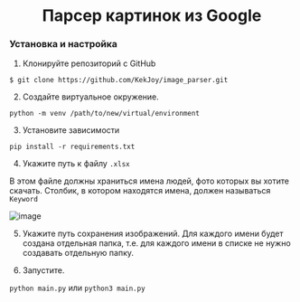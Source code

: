 <h1 align="center">Парсер картинок из Google</h1>

### Установка и настройка ###

1. Клонируйте репозиторий с GitHub

`$ git clone https://github.com/KekJoy/image_parser.git`

2. Создайте виртуальное окружение.

`python -m venv /path/to/new/virtual/environment`

3. Установите зависимости

`pip install -r requirements.txt`

4. Укажите путь к файлу `.xlsx`

В этом файле должны храниться имена людей, фото которых вы хотите скачать. Столбик, в котором находятся имена, должен называться `Keyword`

![image](https://github.com/KekJoy/image_parser/assets/91479557/c8ff60e7-f531-43e1-b404-72fb9daee20c)


5. Укажите путь сохранения изображений. Для каждого имени будет создана отдельная папка, т.е. для каждого имени в списке не нужно создавать отдельную папку.

6. Запустите.

`python main.py` или `python3 main.py`
